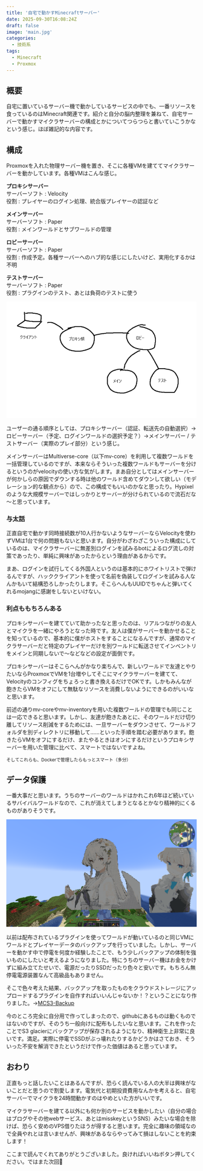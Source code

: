 ```yaml
---
title: '自宅で動かすMinecraftサーバー'
date: 2025-09-30T16:08:24Z
draft: false
image: 'main.jpg'
categories:
  - 技術系
tags:
  - Minecraft
  - Proxmox
---
```


## 概要
自宅に置いているサーバー機で動かしているサービスの中でも、一番リソースを食っているのはMinecraft関連です。紹介と自分の脳内整理を兼ねて、自宅サーバーで動かすマイクラサーバーの構成とかについてつらつらと書いていこうかなという感じ。ほぼ雑記的な内容です。

## 構成
Proxmoxを入れた物理サーバー機を置き、そこに各種VMを建ててマイクラサーバーを動かしています。各種VMはこんな感じ。

<strong>プロキシサーバー</strong> <br>
サーバーソフト : Velocity <br>
役割 : プレイヤーのログイン処理、統合版プレイヤーの認証など

<strong>メインサーバー</strong> <br>
サーバーソフト : Paper <br>
役割 : メインワールドとサブワールドの管理

<strong>ロビーサーバー</strong> <br>
サーバーソフト : Paper <br>
役割 : 作成予定。各種サーバーへのハブ的な感じにしたいけど、実用化するかは不明

<strong>テストサーバー</strong> <br>
サーバーソフト : Paper <br>
役割 : プラグインのテスト、あとは負荷のテストに使う

![図](1.jpg)

ユーザーの通る順序としては、プロキシサーバー（認証、転送先の自動選択）→ロビーサーバー（予定、ログインワールドの選択予定？）→メインサーバー / テストサーバー（実際のプレイ部分）という感じ。

メインサーバーはMultiverse-core（以下mv-core）を利用して複数ワールドを一括管理しているのですが、本来ならそういった複数ワールドもサーバーを分けるというのがvelocityの使い方な気がします。まあ自分としてはメインサーバーが何かしらの原因でダウンする時は他のワールド含めてダウンして欲しい（モデレーション的な観点から）ので、この構成でもいいのかなと思ったり。Hypixelのような大規模サーバーではしっかりとサーバーが分けられているので流石だな～と思っています。

### 与太話
正直自宅で動かす同時接続数が10人行かないようなサーバーならVelocityを使わずVMは1台で何の問題もないと思います。自分がわざわざこういった構成にしているのは、マイクラサーバーに無差別ログインを試みるbotによるログ流しの対策であったり、単純に興味があったからという理由があるからです。

まあ、ログインを試行してくる外国人というのは基本的にホワイトリストで弾けるんですが、ハッククライアントを使って名前を偽装してログインを試みる人なんかもいて結構恐ろしかったりします。そこらへんもUUIDでちゃんと弾いてくれるmojangに感謝をしないといけない。


### 利点ももちろんある
プロキシサーバーを建てていて助かったなと思ったのは、リアルつながりの友人とマイクラを一緒にやろうとなった時です。友人は僕がサーバーを動かせることを知っているので、基本的に僕がホストをすることになるんですが、通常のマイクラサーバーだと特定のプレイヤーだけを別ワールドに転送させてインベントリをメインと同期しないで～などなどの設定が面倒です。

プロキシサーバーはそこらへんがかなり楽ちんで、新しいワールドで友達とやりたいならProxmoxでVMを1台増やしてそこにマイクラサーバーを建てて、Velocityのコンフィグをちょろっと書き換えるだけでOKです。しかもみんなが飽きたらVMをオフにして無駄なリソースを消費しないようにできるのがいいなと思います。

前述の通りmv-coreやmv-inventoryを用いた複数ワールドの管理でも同じことは一応できると思います。しかし、友達が飽きたあとに、そのワールドだけ切り離してリソース削減をするためには、一旦サーバーをダウンさせて、ワールドフォルダを別ディレクトリに移動して……といった手順を踏む必要があります。飽きたらVMをオフにするだけ、またやるときはオンにするだけというプロキシサーバーを用いた管理に比べて、スマートではないですよね。

<small>そしてこれらも、Dockerで管理したらもっとスマート（多分）</small>

## データ保護
一番大事だと思います。うちのサーバーのワールドはかれこれ6年ほど続いているサバイバルワールドなので、これが消えてしまうとなるとかなり精神的にくるものがありそうです。

![オタクの壁など](2.jpg)

以前は配布されているプラグインを使ってワールドが動いているのと同じVMにワールドとプレイヤーデータのバックアップを行っていました。しかし、サーバーを動かす中で停電を何度か経験したことで、もう少しバックアップの体制を強いものにしたいと考えるようになりました。特にうちのサーバー機はお金をかけずに組み立てたせいで、電源だったりSSDだったり色々と安いです。もちろん無停電電源装置なんて高級品もありません。

そこで色々考えた結果、バックアップを取ったものをクラウドストレージにアップロードするプラグインを自作すればいいんじゃないか！？ということになり作りました。→[MCS3-Backup](https://github.com/Kohxax/MCS3-Backup)

今のところ完全に自分用で作ってしまったので、githubにあるものは動くものではないのですが、そのうち一般向けに配布もしたいなと思います。これを作ったことでS3 glacierにバックアップが保存されるようになり、精神衛生上非常に良いです。満足。実際に停電でSSDがぶっ壊れたりするかどうかはさておき、そういった不安を解消できたというだけで作った価値はあると思っています。

## おわり
正直もっと話したいことはあるんですが、恐らく読んでいる人の大半は興味がないことだと思うので割愛します。電気代と初期投資費用なんかを考えると、自宅サーバーでマイクラを24時間動かすのはやめといた方がいいです。

マイクラサーバーを建てる以外にも何か別のサービスを動かしたい（自分の場合はブログやその他webサービス、あとはmisskeyというSNS）みたいな場合を除けば、恐らく安めのVPS借りたほうが得すると思います。完全に趣味の領域なので全員やれとは言いませんが、興味があるならやってみて損はしないことを約束します！

ここまで読んでくれてありがとうございました。良ければいいねボタン押してください。ではまた次回👋